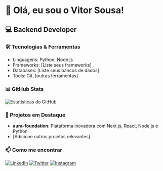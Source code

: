 # 👋 Olá, eu sou o Vitor Sousa!

## 💻 Backend Developer 

### 🛠️ Tecnologias & Ferramentas
- Linguagens: Python, Node.js
- Frameworks: [Liste seus frameworks]
- Databases: [Liste seus bancos de dados]
- Tools: Git, [outras ferramentas]

### 📊 GitHub Stats
![Estatísticas do GitHub](https://github-readme-stats.vercel.app/api?username=VitorSousa01&show_icons=true&theme=dark)

### 🚀 Projetos em Destaque
- **aura-foundation**: Plataforma inovadora com Next.js, React, Node.js e Python
- [Adicione outros projetos relevantes]

### 📫 Como me encontrar
[![LinkedIn](https://img.shields.io/badge/-LinkedIn-0077B5?style=flat&logo=linkedin)](seu-linkedin)
[![Twitter](https://img.shields.io/badge/-Twitter-1DA1F2?style=flat&logo=twitter&logoColor=white)](seu-twitter)
[![Instagram](https://img.shields.io/badge/-Instagram-E4405F?style=flat&logo=instagram&logoColor=white)](seu-instagram)

